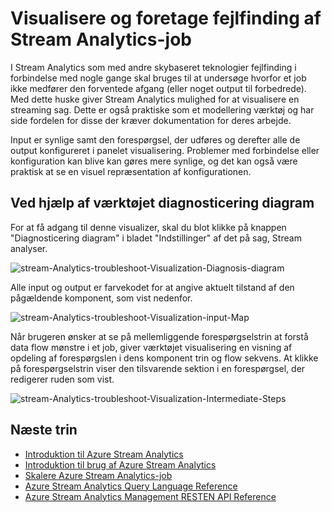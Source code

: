 <properties
    pageTitle="Visualisere og foretage fejlfinding af Stream Analytics job | Microsoft Azure"
    description="Lær at visualisere en Stream Analytics job pipeline til selvbetjening fejlfinding ved hjælp af funktionen diagnosticering diagram."
    keywords=""
    documentationCenter=""
    services="stream-analytics"
    authors="jeffstokes72"
    manager="jhubbard"
    editor="cgronlun"
/>

<tags
    ms.service="stream-analytics"
    ms.devlang="na"
    ms.topic="article"
    ms.tgt_pltfrm="na"
    ms.workload="data-services"
    ms.date="09/26/2016"
    ms.author="jeffstok"
/>


# <a name="visualize-and-troubleshoot-stream-analytics-jobs"></a>Visualisere og foretage fejlfinding af Stream Analytics-job

I Stream Analytics som med andre skybaseret teknologier fejlfinding i forbindelse med nogle gange skal bruges til at undersøge hvorfor et job ikke medfører den forventede afgang (eller noget output til forbedrede). Med dette huske giver Stream Analytics mulighed for at visualisere en streaming sag. Dette er også praktiske som et modellering værktøj og har side fordelen for disse der kræver dokumentation for deres arbejde.

Input er synlige samt den forespørgsel, der udføres og derefter alle de output konfigureret i panelet visualisering. Problemer med forbindelse eller konfiguration kan blive kan gøres mere synlige, og det kan også være praktisk at se en visuel repræsentation af konfigurationen.

## <a name="using-the-diagnosis-diagram-tool"></a>Ved hjælp af værktøjet diagnosticering diagram

For at få adgang til denne visualizer, skal du blot klikke på knappen "Diagnosticering diagram" i bladet "Indstillinger" af det på sag, Stream analyser.

![stream-Analytics-troubleshoot-Visualization-Diagnosis-diagram](./media/stream-analytics-troubleshoot-visualization/stream-analytics-troubleshoot-visualization-diagnosis-diagram1.png)

Alle input og output er farvekodet for at angive aktuelt tilstand af den pågældende komponent, som vist nedenfor.

![stream-Analytics-troubleshoot-Visualization-input-Map](./media/stream-analytics-troubleshoot-visualization/stream-analytics-troubleshoot-visualization-input-map.png)

Når brugeren ønsker at se på mellemliggende forespørgselstrin at forstå data flow mønstre i et job, giver værktøjet visualisering en visning af opdeling af forespørgslen i dens komponent trin og flow sekvens. At klikke på forespørgselstrin viser den tilsvarende sektion i en forespørgsel, der redigerer ruden som vist. 

![stream-Analytics-troubleshoot-Visualization-Intermediate-Steps](./media/stream-analytics-troubleshoot-visualization/stream-analytics-troubleshoot-visualization-intermediate-steps.png)




## <a name="next-steps"></a>Næste trin

- [Introduktion til Azure Stream Analytics](stream-analytics-introduction.md)
- [Introduktion til brug af Azure Stream Analytics](stream-analytics-get-started.md)
- [Skalere Azure Stream Analytics-job](stream-analytics-scale-jobs.md)
- [Azure Stream Analytics Query Language Reference](https://msdn.microsoft.com/library/azure/dn834998.aspx)
- [Azure Stream Analytics Management RESTEN API Reference](https://msdn.microsoft.com/library/azure/dn835031.aspx)
